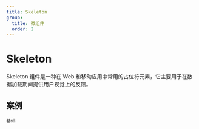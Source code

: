 ```yaml
---
title: Skeleton
group:
  title: 微组件
  order: 2
---
```


# Skeleton

Skeleton 组件是一种在 Web 和移动应用中常用的占位符元素，它主要用于在数据加载期间提供用户视觉上的反馈。

## 案例

<code src="./demo/index.tsx">基础</code>
